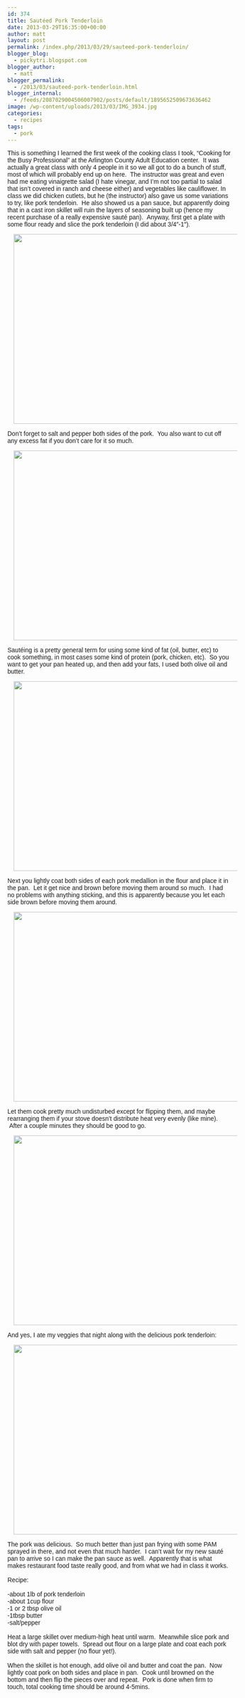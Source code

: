 ```yaml
---
id: 374
title: Sautéed Pork Tenderloin
date: 2013-03-29T16:35:00+00:00
author: matt
layout: post
permalink: /index.php/2013/03/29/sauteed-pork-tenderloin/
blogger_blog:
  - pickytri.blogspot.com
blogger_author:
  - matt
blogger_permalink:
  - /2013/03/sauteed-pork-tenderloin.html
blogger_internal:
  - /feeds/2087029004506007902/posts/default/1895652509673636462
image: /wp-content/uploads/2013/03/IMG_3934.jpg
categories:
  - recipes
tags:
  - pork
---
```

<span style="font-family: Arial, Helvetica, sans-serif;">This is something I learned the first week of the cooking class I took, &#8220;Cooking for the Busy Professional&#8221; at the Arlington County Adult Education center. &nbsp;It was actually a great class with only 4 people in it so we all got to do a bunch of stuff, most of which will probably end up on here. &nbsp;The instructor was great and even had me eating&nbsp;vinaigrette&nbsp;salad (I hate vinegar, and I&#8217;m not too partial to salad that isn&#8217;t covered in ranch and cheese either) and vegetables like cauliflower. In class we did chicken cutlets, but he (the instructor) also gave us some variations to try, like pork tenderloin. &nbsp;He also showed us a pan sauce, but apparently doing that in a cast iron skillet will ruin the layers of seasoning built up (hence my recent purchase of a really expensive sauté pan). &nbsp;Anyway, first get a plate with some flour ready and slice the pork tenderloin (I did about 3/4&#8243;-1&#8243;).</span>

<div style="clear: both; text-align: center;">
  <a href="http://2.bp.blogspot.com/-aRagq6OSrQU/UVYEHjN_naI/AAAAAAAAAlI/IjE1slzzNY4/s1600/IMG_3934.JPG" style="margin-left: 1em; margin-right: 1em;"><span style="font-family: Arial, Helvetica, sans-serif;"><img border="0" height="426" src="http://pickytri.com/wp-content/uploads/2013/03/IMG_3934-300x200.jpg" width="640" /></span></a>
</div>

<span style="font-family: Arial, Helvetica, sans-serif;">Don&#8217;t forget to salt and pepper both sides of the pork. &nbsp;You also want to cut off any excess fat if you don&#8217;t care for it so much.</span>

<div style="clear: both; text-align: center;">
  <a href="http://1.bp.blogspot.com/-bo4W0BTS7ZY/UVYES29RGJI/AAAAAAAAAlQ/FgppEiRRmAs/s1600/IMG_3935.JPG" style="margin-left: 1em; margin-right: 1em;"><span style="font-family: Arial, Helvetica, sans-serif;"><img border="0" height="426" src="http://pickytri.com/wp-content/uploads/2013/03/IMG_3935-300x200.jpg" width="640" /></span></a>
</div>

<span style="font-family: Arial, Helvetica, sans-serif;">Sautéing is a pretty general term for using some kind of fat (oil, butter, etc) to cook something, in most cases some kind of protein (pork, chicken, etc). &nbsp;So you want to get your pan heated up, and then add your fats, I used both olive oil and butter.</span>

<div style="clear: both; text-align: center;">
  <a href="http://2.bp.blogspot.com/-Nnrg0llm218/UVYE9sfWoNI/AAAAAAAAAlY/72hQwami_qo/s1600/IMG_3936.JPG" style="margin-left: 1em; margin-right: 1em;"><span style="font-family: Arial, Helvetica, sans-serif;"><img border="0" height="426" src="http://pickytri.com/wp-content/uploads/2013/03/IMG_3936-300x200.jpg" width="640" /></span></a>
</div>

<span style="font-family: Arial, Helvetica, sans-serif;">Next you lightly coat both sides of each pork medallion in the flour and place it in the pan. &nbsp;Let it get nice and brown before moving them around so much. &nbsp;I had no problems with anything sticking, and this is apparently because you let each side brown before moving them around.</span>

<div style="clear: both; text-align: center;">
  <a href="http://4.bp.blogspot.com/-terzzOS6QRQ/UVYFWUOjNEI/AAAAAAAAAlg/Nmnh1bXpsWs/s1600/IMG_3939.JPG" style="margin-left: 1em; margin-right: 1em;"><span style="font-family: Arial, Helvetica, sans-serif;"><img border="0" height="426" src="http://pickytri.com/wp-content/uploads/2013/03/IMG_3939-300x200.jpg" width="640" /></span></a>
</div>

<span style="font-family: Arial, Helvetica, sans-serif;">Let them cook pretty much undisturbed except for flipping them, and maybe rearranging them if your stove doesn&#8217;t distribute heat very evenly (like mine). &nbsp;After a couple minutes they should be good to go.</span>

<div style="clear: both; text-align: center;">
  <a href="http://4.bp.blogspot.com/-xKZ-z8hENSo/UVYFwZO1kyI/AAAAAAAAAlo/iKcF2LwV2hs/s1600/IMG_3941.JPG" style="margin-left: 1em; margin-right: 1em;"><span style="font-family: Arial, Helvetica, sans-serif;"><img border="0" height="426" src="http://pickytri.com/wp-content/uploads/2013/03/IMG_3941-300x200.jpg" width="640" /></span></a>
</div>

<span style="font-family: Arial, Helvetica, sans-serif;">And yes, I ate my veggies that night along with the delicious pork tenderloin:</span>

<div style="clear: both; text-align: center;">
  <a href="http://2.bp.blogspot.com/-IoUFzjiAon0/UVYF7m16ImI/AAAAAAAAAlw/9diiy5MisqI/s1600/IMG_3943.JPG" style="margin-left: 1em; margin-right: 1em;"><span style="font-family: Arial, Helvetica, sans-serif;"><img border="0" height="426" src="http://pickytri.com/wp-content/uploads/2013/03/IMG_3943-300x200.jpg" width="640" /></span></a>
</div>

<span style="font-family: Arial, Helvetica, sans-serif;">The pork was delicious. &nbsp;So much better than just pan frying with some PAM sprayed in there, and not even that much harder. &nbsp;I can&#8217;t wait for my new sauté pan to arrive so I can make the pan sauce as well. &nbsp;Apparently that is what makes restaurant food taste really good, and from what we had in class it works.</span>  
<span style="font-family: Arial, Helvetica, sans-serif;"><br /></span><span style="font-family: Arial, Helvetica, sans-serif;">Recipe:</span>  
<span style="font-family: Arial, Helvetica, sans-serif;"><br /></span><span style="font-family: Arial, Helvetica, sans-serif;">-about 1lb of pork tenderloin</span>  
<span style="font-family: Arial, Helvetica, sans-serif;">-about 1cup flour</span>  
<span style="font-family: Arial, Helvetica, sans-serif;">-1 or 2 tbsp olive oil</span>  
<span style="font-family: Arial, Helvetica, sans-serif;">-1tbsp butter</span>  
<span style="font-family: Arial, Helvetica, sans-serif;">-salt/pepper</span>  
<span style="font-family: Arial, Helvetica, sans-serif;"><br /></span><span style="font-family: Arial, Helvetica, sans-serif;">Heat a large skillet over medium-high heat until warm. &nbsp;Meanwhile slice pork and blot dry with paper towels. &nbsp;Spread out flour on a large plate and coat each pork side with salt and pepper (no flour yet!). &nbsp;</span>  
<span style="font-family: Arial, Helvetica, sans-serif;"><br /></span><span style="font-family: Arial, Helvetica, sans-serif;">When the skillet is hot enough, add olive oil and butter and coat the pan. &nbsp;Now lightly coat pork on both sides and place in pan. &nbsp;Cook until browned on the bottom and then flip the pieces over and repeat. &nbsp;Pork is done when firm to touch, total cooking time should be around 4-5mins.</span>